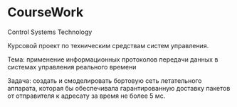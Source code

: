# CourseWork
Control Systems Technology


Курсовой проект по техническим средствам систем управления.


Тема: применение информационных протоколов передачи данных в системах управления реального времени


Задача: создать и смоделировать бортовую сеть летательного аппарата, которая бы обеспечивала гарантированную доставку пакетов от отправителя к адресату за время не более 5 мс.
